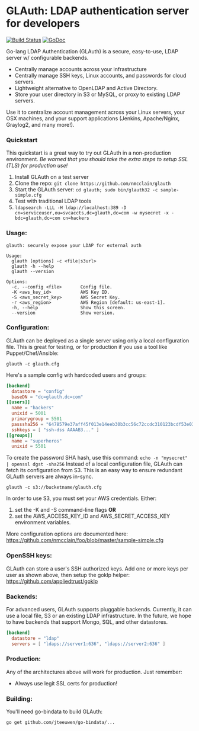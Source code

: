 # GLAuth: LDAP authentication server for developers

[![Build Status](https://secure.travis-ci.org/pasientskyhosting/glauth.png)](http://travis-ci.org/pasientskyhosting/glauth) [![GoDoc](https://godoc.org/github.com/pasientskyhosting/glauth?status.svg)](https://godoc.org/github.com/pasientskyhosting/glauth)

Go-lang LDAP Authentication (GLAuth) is a secure, easy-to-use, LDAP server w/ configurable backends.

* Centrally manage accounts across your infrastructure
* Centrally manage SSH keys, Linux accounts, and passwords for cloud servers.
* Lightweight alternative to OpenLDAP and Active Directory.
* Store your user directory in S3 or MySQL, or proxy to existing LDAP servers.

Use it to centralize account management across your Linux servers, your OSX machines, and your support applications (Jenkins, Apache/Nginx, Graylog2, and many more!).

### Quickstart
This quickstart is a great way to try out GLAuth in a non-production environment.  *Be warned that you should take the extra steps to setup SSL (TLS) for production use!*

1. Install GLAuth on a test server
  1. Clone the repo: `git clone https://github.com/nmcclain/glauth`
  2. Start the GLAuth server: `cd glauth; sudo bin/glauth32 -c sample-simple.cfg`
2. Test with traditional LDAP tools
  1. `ldapsearch -LLL -H ldap://localhost:389 -D cn=serviceuser,ou=svcaccts,dc=glauth,dc=com -w mysecret -x -bdc=glauth,dc=com cn=hackers`

### Usage:
```
glauth: securely expose your LDAP for external auth

Usage:
  glauth [options] -c <file|s3url>
  glauth -h --help
  glauth --version

Options:
  -c, --config <file>       Config file.
  -K <aws_key_id>           AWS Key ID.
  -S <aws_secret_key>       AWS Secret Key.
  -r <aws_region>           AWS Region [default: us-east-1].
  -h, --help                Show this screen.
  --version                 Show version.
```

### Configuration:
GLAuth can be deployed as a single server using only a local configuration file.  This is great for testing, or for production if you use a tool like Puppet/Chef/Ansible:
```unix
glauth -c glauth.cfg
```
Here's a sample config wth hardcoded users and groups:
```toml
[backend]
  datastore = "config"
  baseDN = "dc=glauth,dc=com"
[[users]]
  name = "hackers"
  unixid = 5001
  primarygroup = 5501
  passsha256 = "6478579e37aff45f013e14eeb30b3cc56c72ccdc310123bcdf53e0333e3f416a"   # dogood
  sshkeys = [ "ssh-dss AAAAB3..." ]
[[groups]]
  name = "superheros"
  unixid = 5501
```
To create the password SHA hash, use this command: `echo -n "mysecret" | openssl dgst -sha256`
Instead of a local configuration file, GLAuth can fetch its configuration from S3.  This is an easy way to ensure redundant GLAuth servers are always in-sync.
```unix
glauth -c s3://bucketname/glauth.cfg
```
In order to use S3, you must set your AWS credentials.  Either:

1. set the -K and -S command-line flags  **OR**
2. set the AWS_ACCESS_KEY_ID and AWS_SECRET_ACCESS_KEY environment variables.

More configuration options are documented here: https://github.com/nmcclain/foo/blob/master/sample-simple.cfg

### OpenSSH keys:
GLAuth can store a user's SSH authorized keys.  Add one or more keys per user as shown above, then setup the goklp helper: https://github.com/appliedtrust/goklp

### Backends:
For advanced users, GLAuth supports pluggable backends.  Currently, it can use a local file, S3 or an existing LDAP infrastructure.  In the future, we hope to have backends that support Mongo, SQL, and other datastores.
```toml
[backend]
  datastore = "ldap"
  servers = [ "ldaps://server1:636", "ldaps://server2:636" ]
```

### Production:
Any of the architectures above will work for production.  Just remember:

 * Always use legit SSL certs for production!

### Building:
You'll need go-bindata to build GLAuth:
```unix
go get github.com/jteeuwen/go-bindata/...
```
